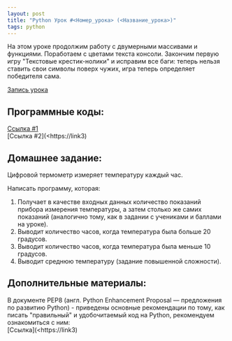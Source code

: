 ```yaml
---
layout: post
title: "Python Урок #<Номер_урока> (<Название_урока>)"
tags: python
---
```


На этом уроке продолжим работу с двумерными массивами и функциями. Поработаем с цветами текста консоли. Закончим первую игру "Текстовые крестик-нолики" и исправим все баги: теперь нельзя ставить свои символы поверх чужих, игра теперь определяет победителя сама.
 
[Запись урока](<https://link1>)

## Программные коды:
[Cсылка #1](<https://link2>)\
[Cсылка #2](<https://link3)

## Домашнее задание:
 
Цифровой термометр измеряет температуру каждый час.
 
Написать программу, которая:
1. Получает в качестве входных данных количество показаний прибора измерения температуры, а затем столько же самих показаний (аналогично тому, как в задании с учениками и баллами на уроке).
2. Выводит количество часов, когда температура была больше 20 градусов.
3. Выводит количество часов, когда температура была меньше 10 градусов.
4. Выводит среднюю температуру (задание повышенной сложности).

## Дополнительные материалы:
В документе PEP8 (англ. Python Enhancement Proposal — предложения по развитию Python) - приведены основные рекомендации по тому, как писать "правильный" и удобочитаемый код на Python, рекомендуем ознакомиться с ним:\
[Cсылка](<https://link3)
